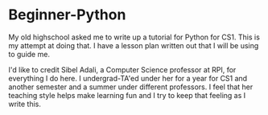 # Beginner-Python
My old highschool asked me to write up a tutorial for Python for CS1. This is my attempt at doing that. I have a lesson plan written out that I will be using to guide me.

I'd like to credit Sibel Adali, a Computer Science professor at RPI, for everything I do here. I undergrad-TA'ed under her for a year for CS1 and another semester and a summer under different professors. I feel that her teaching style helps make learning fun and I try to keep that feeling as I write this. 
